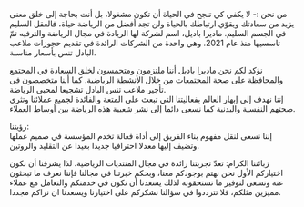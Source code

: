من نحن :-
لا يكفي كي تنجح في الحياة أن تكون مشغولا،  بل أنت بحاجة إلى خلق معنى يزيد من سعادتك ويقوّي ارتباطك بالحياة ولن تجد أفضل من الرياضة حياة، فالعقل السليم في الجسم السليم.
ماديرا  باديل، اسم  لشركة لها الريادة في مجال الرياضة والترفيه  تمّ تاسسيها منذ عام 2021. وهي واحدة من الشركات الرائدة في  تقديم حجوزات ملاعب البادل تنس بأسعار مناسبة.

نؤكد لكم نحن  ماديرا باديل أننا ملتزمون ومتحمسون لخلق السعادة في المجتمع والمحافظة  على صحة المجتمعات من خلال الأنشطة الرياضية. كما  أننا  متخصصون في تأجير ملاعب تنس البادل تشجيعا  لمحبي الرياضة.  
إننا نهدف إلى  إبهار العالم بفعاليتنا التي تبعث على المتعة والفائدة لجميع عملائنا وتثري صحتهم  النفسية والبدنية كما نسعى دائما إلى نشر شعبية هذه الرياضة بين أوساط العملاء.

 رؤيتنا:  
 إننا نسعى لنقل مفهوم بناء الفريق إلى أداة فعالة تخدم المؤسسة في صميم عملها وتضيف إليها  معدلا احترافيا جديدا  بعيدا عن التقليد والروتين.

زبائننا الكرام:
تعدّ تجربتنا رائدة في مجال  المنتديات الرياضية. لذا يشرفنا أن نكون اختياركم الأول نحن نهتم بوجودكم معنا، وبحكم خبرتنا في مجالنا فإننا نعرف ما تبحثون عنه ونسعى لتوفير ما تستحقونه لذلك يسعدنا أن نكون في خدمتكم والتعامل مع عملاء مميزين مثلكم، فلا تترددوا في سؤالنا  نشكركم على اختيارنا ويسعدنا ان نراكم مجددا. 
